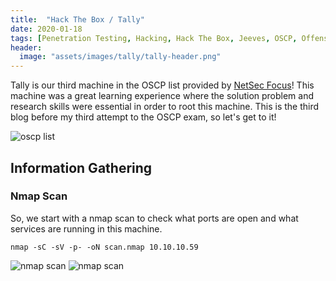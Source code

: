 ```yaml
---
title:  "Hack The Box / Tally"
date: 2020-01-18
tags: [Penetration Testing, Hacking, Hack The Box, Jeeves, OSCP, Offensive Security]
header: 
  image: "assets/images/tally/tally-header.png"
---
```


Tally is our third machine in the OSCP list provided by [NetSec Focus](https://www.netsecfocus.com/)! This machine was a great learning experience where the solution problem and research skills were essential in order to root this machine. This is the third blog before my third attempt to the OSCP exam, so let's get to it!

<img src="{{ site.url }}{{ site.baseurl }}/assets/images/tally/list.jpg" alt="oscp list">

## Information Gathering

### Nmap Scan
So, we start with a nmap scan to check what ports are open and what services are running in this machine. 

```
nmap -sC -sV -p- -oN scan.nmap 10.10.10.59
```
<img src="{{ site.url }}{{ site.baseurl }}/assets/images/tally/nmap1.png" alt="nmap scan">
<img src="{{ site.url }}{{ site.baseurl }}/assets/images/tally/nmap2.png" alt="nmap scan">

